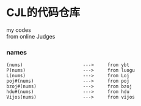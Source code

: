 # CJL的代码仓库

my codes                      
from online Judges                           

### names        
```
(nums)                      --->     from ybt                            
P(nums)                     --->     from luogu              
L(nums)                     --->     from Loj            
poj#(nums)                  --->     from poj              
bzoj#(nums)                 --->     from bzoj            
hdu#(nums)                  --->     from hdu                 
Vijos(nums)                 --->     from vijos
```
